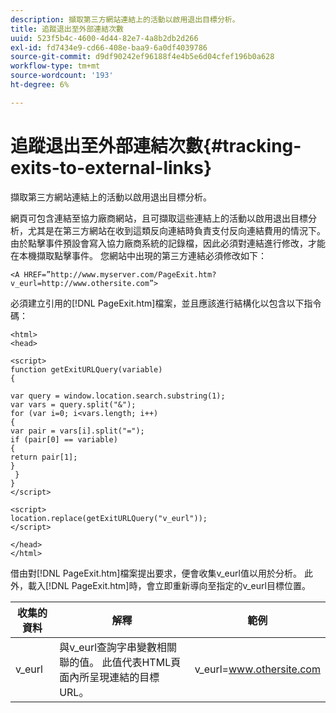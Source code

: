 ```yaml
---
description: 擷取第三方網站連結上的活動以啟用退出目標分析。
title: 追蹤退出至外部連結次數
uuid: 523f5b4c-4600-4d44-82e7-4a8b2db2d266
exl-id: fd7434e9-cd66-408e-baa9-6a0df4039786
source-git-commit: d9df90242ef96188f4e4b5e6d04cfef196b0a628
workflow-type: tm+mt
source-wordcount: '193'
ht-degree: 6%

---
```


# 追蹤退出至外部連結次數{#tracking-exits-to-external-links}

擷取第三方網站連結上的活動以啟用退出目標分析。

網頁可包含連結至協力廠商網站，且可擷取這些連結上的活動以啟用退出目標分析，尤其是在第三方網站在收到這類反向連結時負責支付反向連結費用的情況下。 由於點擊事件預設會寫入協力廠商系統的記錄檔，因此必須對連結進行修改，才能在本機擷取點擊事件。 您網站中出現的第三方連結必須修改如下：

```
<A HREF=”http://www.myserver.com/PageExit.htm?v_eurl=http://www.othersite.com”>
```

必須建立引用的[!DNL PageExit.htm]檔案，並且應該進行結構化以包含以下指令碼：

```
<html> 
<head> 
 
<script> 
function getExitURLQuery(variable) 
{ 
 
var query = window.location.search.substring(1); 
var vars = query.split("&"); 
for (var i=0; i<vars.length; i++) 
{ 
var pair = vars[i].split("="); 
if (pair[0] == variable) 
{ 
return pair[1]; 
} 
 }  
} 
</script> 
 
<script> 
location.replace(getExitURLQuery("v_eurl")); 
</script>  
 
</head> 
</html>
```

借由對[!DNL PageExit.htm]檔案提出要求，便會收集v_eurl值以用於分析。 此外，載入[!DNL PageExit.htm]時，會立即重新導向至指定的v_eurl目標位置。

| 收集的資料 | 解釋 | 範例 |
|---|---|---|
| v_eurl | 與v_eurl查詢字串變數相關聯的值。 此值代表HTML頁面內所呈現連結的目標URL。 | v_eurl=www.othersite.com |
